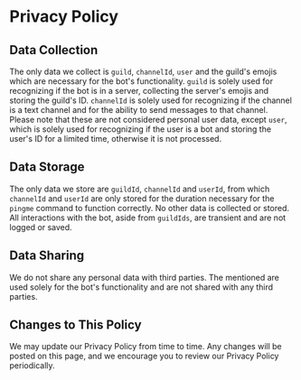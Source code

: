 # Privacy Policy

## Data Collection

The only data we collect is `guild`, `channelId`, `user` and the guild's emojis which are necessary for the bot's functionality. `guild` is solely used for recognizing if the bot is in a server, collecting the server's emojis and storing the guild's ID. `channelId` is solely used for recognizing if the channel is a text channel and for the ability to send messages to that channel. Please note that these are not considered personal user data, except `user`, which is solely used for recognizing if the user is a bot and storing the user's ID for a limited time, otherwise it is not processed.

## Data Storage

The only data we store are `guildId`, `channelId` and `userId`, from which `channelId` and `userId` are only stored for the duration necessary for the `pingme` command to function correctly. No other data is collected or stored. All interactions with the bot, aside from `guildIds`, are transient and are not logged or saved.

## Data Sharing

We do not share any personal data with third parties. The mentioned are used solely for the bot's functionality and are not shared with any third parties.

## Changes to This Policy

We may update our Privacy Policy from time to time. Any changes will be posted on this page, and we encourage you to review our Privacy Policy periodically.